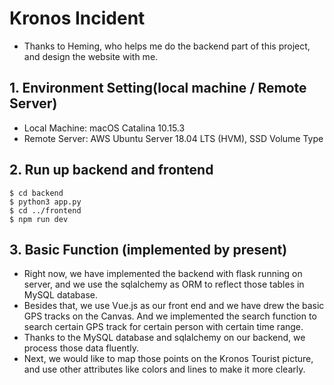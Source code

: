 # Kronos Incident
* Thanks to Heming, who helps me do the backend part of this project, and design the website with me.

## 1. Environment Setting(local machine / Remote Server)
* Local Machine: macOS Catalina 10.15.3
* Remote Server: AWS Ubuntu Server 18.04 LTS (HVM), SSD Volume Type 

## 2. Run up backend and frontend
```
$ cd backend
$ python3 app.py
$ cd ../frontend
$ npm run dev
```

## 3. Basic Function (implemented by present)
* Right now, we have implemented the backend with flask running on server, and we use the sqlalchemy as ORM to reflect those tables in MySQL database.
* Besides that, we use Vue.js as our front end and we have drew the basic GPS tracks on the Canvas. And we implemented the search function to search certain GPS track for certain person with certain time range.
* Thanks to the MySQL database and sqlalchemy on our backend, we process those data fluently.
* Next, we would like to map those points on the Kronos Tourist picture, and use other attributes like colors and lines to make it more clearly. 